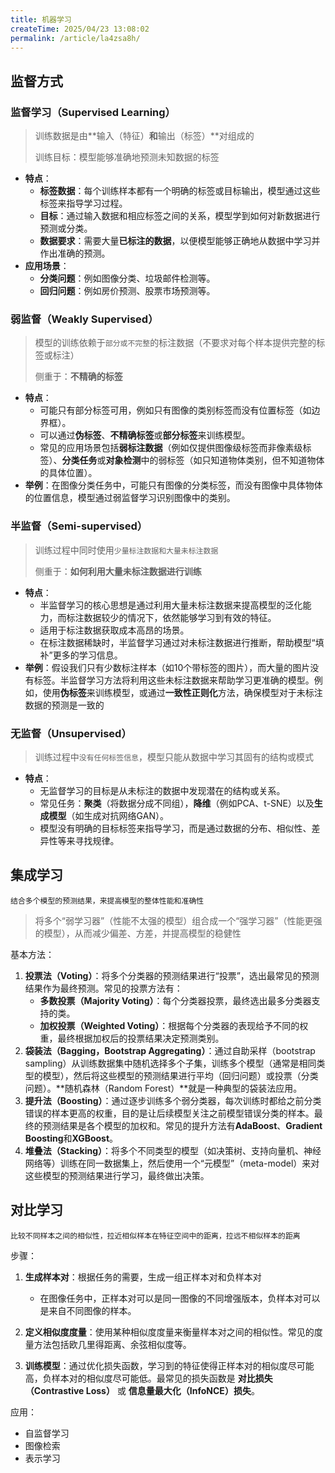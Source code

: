 ```yaml
---
title: 机器学习
createTime: 2025/04/23 13:08:02
permalink: /article/la4zsa8h/
---
```

## 监督方式

### **监督学习（Supervised Learning）**

> 训练数据是由**输入（特征）**和**输出（标签）**对组成的
>
> 训练目标：模型能够准确地预测未知数据的标签

- **特点**：
  - **标签数据**：每个训练样本都有一个明确的标签或目标输出，模型通过这些标签来指导学习过程。
  - **目标**：通过输入数据和相应标签之间的关系，模型学到如何对新数据进行预测或分类。
  - **数据要求**：需要大量**已标注的数据**，以便模型能够正确地从数据中学习并作出准确的预测。
- **应用场景**：
  - **分类问题**：例如图像分类、垃圾邮件检测等。
  - **回归问题**：例如房价预测、股票市场预测等。

### 弱监督（Weakly Supervised）

> 模型的训练依赖于`部分或不完整`的标注数据（不要求对每个样本提供完整的标签或标注）
>
> 侧重于：**不精确的标签**

- **特点**：
  - 可能只有部分标签可用，例如只有图像的类别标签而没有位置标签（如边界框）。
  - 可以通过**伪标签**、**不精确标签**或**部分标签**来训练模型。
  - 常见的应用场景包括**弱标注数据**（例如仅提供图像级标签而非像素级标签）、**分类任务**或**对象检测**中的弱标签（如只知道物体类别，但不知道物体的具体位置）。
- **举例**：在图像分类任务中，可能只有图像的分类标签，而没有图像中具体物体的位置信息，模型通过弱监督学习识别图像中的类别。

### 半监督（Semi-supervised）

> 训练过程中同时使用`少量标注数据和大量未标注数据`
>
> 侧重于：**如何利用大量未标注数据进行训练**

- **特点**：
  - 半监督学习的核心思想是通过利用大量未标注数据来提高模型的泛化能力，而标注数据较少的情况下，依然能够学习到有效的特征。
  - 适用于标注数据获取成本高昂的场景。
  - 在标注数据稀缺时，半监督学习通过对未标注数据进行推断，帮助模型“填补”更多的学习信息。
- **举例**：假设我们只有少数标注样本（如10个带标签的图片），而大量的图片没有标签。半监督学习方法将利用这些未标注数据来帮助学习更准确的模型。例如，使用**伪标签**来训练模型，或通过**一致性正则化**方法，确保模型对于未标注数据的预测是一致的

### 无监督（Unsupervised）

> 训练过程中`没有任何标签信息`，模型只能从数据中学习其固有的结构或模式

- **特点**：
  - 无监督学习的目标是从未标注的数据中发现潜在的结构或关系。
  - 常见任务：**聚类**（将数据分成不同组），**降维**（例如PCA、t-SNE）以及**生成模型**（如生成对抗网络GAN）。
  - 模型没有明确的目标标签来指导学习，而是通过数据的分布、相似性、差异性等来寻找规律。



## 集成学习

`结合多个模型的预测结果，来提高模型的整体性能和准确性`

> 将多个“弱学习器”（性能不太强的模型）组合成一个“强学习器”（性能更强的模型），从而减少偏差、方差，并提高模型的稳健性

基本方法：

1. **投票法（Voting）**：将多个分类器的预测结果进行“投票”，选出最常见的预测结果作为最终预测。常见的投票方法有：
   - **多数投票（Majority Voting）**：每个分类器投票，最终选出最多分类器支持的类。
   - **加权投票（Weighted Voting）**：根据每个分类器的表现给予不同的权重，最终根据加权后的投票结果决定预测类别。
2. **袋装法（Bagging，Bootstrap Aggregating）**：通过自助采样（bootstrap sampling）从训练数据集中随机选择多个子集，训练多个模型（通常是相同类型的模型），然后将这些模型的预测结果进行平均（回归问题）或投票（分类问题）。**随机森林（Random Forest）**就是一种典型的袋装法应用。
3. **提升法（Boosting）**：通过逐步训练多个弱分类器，每次训练时都给之前分类错误的样本更高的权重，目的是让后续模型关注之前模型错误分类的样本。最终的预测结果是各个模型的加权和。常见的提升方法有**AdaBoost**、**Gradient Boosting**和**XGBoost**。
4. **堆叠法（Stacking）**：将多个不同类型的模型（如决策树、支持向量机、神经网络等）训练在同一数据集上，然后使用一个“元模型”（meta-model）来对这些模型的预测结果进行学习，最终做出决策。

## 对比学习

`比较不同样本之间的相似性，拉近相似样本在特征空间中的距离，拉远不相似样本的距离`

步骤：

1. **生成样本对**：根据任务的需要，生成一组正样本对和负样本对
   - 在图像任务中，正样本对可以是同一图像的不同增强版本，负样本对可以是来自不同图像的样本。
2. **定义相似度度量**：使用某种相似度度量来衡量样本对之间的相似性。常见的度量方法包括欧几里得距离、余弦相似度等。

3. **训练模型**：通过优化损失函数，学习到的特征使得正样本对的相似度尽可能高，负样本对的相似度尽可能低。最常见的损失函数是 **对比损失（Contrastive Loss）** 或 **信息量最大化（InfoNCE）损失**。

应用：

- 自监督学习
- 图像检索
- 表示学习